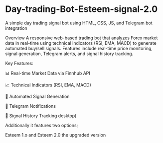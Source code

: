 # Day-trading-Bot-Esteem-signal-2.0
A simple day trading signal bot using HTML, CSS, JS, and Telegram bot integration

Overview
A responsive web-based trading bot that analyzes Forex market data in real-time using technical indicators (RSI, EMA, MACD) to generate automated buy/sell signals. Features include real-time price monitoring, signal generation, Telegram alerts, and signal history tracking.


Key Features:


📊 Real-time Market Data via Finnhub API


📈 Technical Indicators (RSI, EMA, MACD)

🔔 Automated Signal Generation

📱 Telegram Notifications

📅 Signal History Tracking desktop)


Additionally it features two options;

Esteem 1.o and Esteem 2.0 the upgraded version
